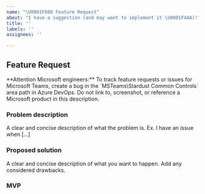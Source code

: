 ```yaml
---
name: "\U0001F680 Feature Request"
about: "I have a suggestion (and may want to implement it \U0001F4AA)!"
title: ''
labels: ''
assignees: ''

---
```


## Feature Request

<!-->
**Attention Microsoft engineers:**
To track feature requests or issues for Microsoft Teams, create a bug in the `MSTeams\Stardust Common Controls` area path in Azure DevOps. Do not link to, screenshot, or reference a Microsoft product in this description.
<!-->

### Problem description
A clear and concise description of what the problem is. Ex. I have an issue when [...]

### Proposed solution
A clear and concise description of what you want to happen. Add any considered drawbacks.

### MVP
[Fork, update, and replace this sandbox if you can show the proposed solution]:
https://codesandbox.io/s/stardust-ui-example-8ismt
